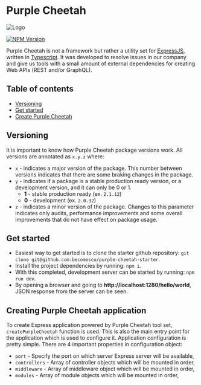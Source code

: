 # Purple Cheetah

![Logo](https://i.imgur.com/f2Mv4QD.png)

[![NPM Version][npm-image]][npm-url]

Purple Cheetah is not a framework but rather a utility set for [ExpressJS](https://expressjs.com/), written in [Typescript](https://www.typescriptlang.org/). It was developed to resolve issues in our company and give us tools with a small amount of external dependencies for creating Web APIs (REST and/or GraphQL).

## Table of contents

- [Versioning](#versioning)
- [Get started](#get-started)
- [Create Purple Cheetah](#creating-purple-cheetah-application)

## Versioning

It is important to know how Purple Cheetah package versions work. All versions are annotated as `x.y.z` where:

- `x` - indicates a major version of the package. This number between versions indicates that there are some braking changes in the package.
- `y` - indicates if a package is a stable production ready version, or a development version, and it can only be 0 or 1.
  - **1** - stable production ready (ex. `2.1.12`)
  - **0** - development (ex. `2.0.32`)
- `z` - indicates a minor version of the package. Changes to this parameter indicates only audits, performance improvements and some overall improvements that do not have effect on package usage.

## Get started

- Easiest way to get started is to clone the starter github repository: `git clone git@github.com:becomesco/purple-cheetah-starter`.
- Install the project dependencies by running: `npm i`.
- With this completed, development server can be started by running: `npm run dev`.
- By opening a browser and going to **http://localhost:1280/hello/world**, JSON response from the server can be seen.

## Creating Purple Cheetah application

To create Express application powered by Purple Cheetah tool set, `createPurpleCheetah` function is used. This is also the main entry point for the application which is used to configure it. Application configuration is pretty simple. There are 4 important properties in configuration object:

- `port` - Specify the port on which server Express server will be available,
- `controllers` - Array of controller objects which will be mounted in order,
- `middleware` - Array of middleware object which will be mounted in order,
- `modules` - Array of module objects which will be mounted in order,

[npm-image]: https://img.shields.io/npm/v/@becomes/purple-cheetah.svg
[npm-url]: https://npmjs.org/package/@becomes/purple-cheetah
